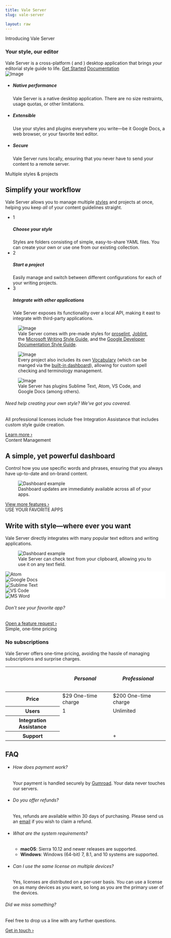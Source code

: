 ```yaml
---
title: Vale Server
slug: vale-server

layout: raw
---
```

<section class="pb-0">
   <div class="container">
      <div class="row justify-content-center text-center section-intro mb-0">
         <div class="col-12 col-md-9 col-lg-8 pb-3">
            <span class="title-decorative">Introducing Vale Server</span>
            <h3 class="display-4">Your style, our editor</h3>
            <span class="lead">
            Vale Server is a cross-platform (<i class="fab fa-apple"></i> and <i class="fab fa-windows"></i>)
            desktop application that brings <i>your</i> editorial style guide to
            life.
            </span>
            <a href="#puchase" class="btn btn-lg btn-success">Get Started</a>
            <a href="https://errata-ai.github.io/vale-server/docs/about.html" class="btn btn-lg btn-link">Documentation <i class="icon-chevron-right"></i></a>
         </div>
         <div class="justify-content-center text-center">
            <img alt="Image" src="/img/vale-server/screen2.png" class="img-fluid" data-action="zoom"/>
         </div>
      <!--end of row-->
      </div>
   </div>
   <!--end of container-->
</section>

<section>
    <div class="container">
        <!--end of row-->
        <ul class="row feature-list">
            <li class="col-12 col-md-4">
                <i class="icon-tv h1 text-teal"></i>
                <h5>Native performance</h5>
                <p>
                    Vale Server is a native desktop application. There are no
                    size restraints, usage quotas, or other limitations.
                </p>
            </li>
            <!--end of col-->
            <li class="col-12 col-md-4">
                <i class="icon-cog h1 text-teal"></i>
                <h5>Extensible</h5>
                <p>
                    Use your styles and plugins everywhere you write&mdash;be
                    it Google Docs, a web browser, or your favorite text editor.
                </p>
            </li>
            <!--end of col-->
            <li class="col-12 col-md-4">
                <i class="icon-lock h1 text-teal"></i>
                <h5>Secure</h5>
                <p>
                    Vale Server runs locally, ensuring that you never have
                    to send your content to a remote server.
                </p>
            </li>
            <!--end of col-->
        </ul>
        <!--end of row-->
    </div>
    <!--end of container-->
</section>


<section>
    <div class="container">
        <div class="row justify-content-center text-center section-intro">
            <div class="col-12 col-md-9 col-lg-8">
                <span class="title-decorative">Multiple styles &amp; projects</span>
                <h2 class="display-4">Simplify your workflow</h2>
                <span class="lead">
                    Vale Server allows you to manage multiple <a href="https://errata-ai.github.io/vale/styles/">styles</a> and projects
                    at once, helping you keep <i>all</i> of your content guidelines straight.
                </span>
            </div>
            <!--end of col-->
        </div>
        <!--end of row-->
        <div class="row justify-content-around">
            <div class="col-lg-5 col-md-5 mb-4">
                <ul class="nav nav-cards" role="tablist">
                    <li>
                        <div class="card active show" data-toggle="tab" href="#content-1" role="tab" aria-controls="content-1" aria-selected="true">
                            <div class="card-body">
                                <div class="media align-items-center">
                                    <div class="step-circle mr-4">1</div>
                                    <div class="media-body">
                                        <h5>Choose your style</h5>
                                        <span>
                                        Styles are folders consisting of simple, easy-to-share YAML files. You can create your own or use one from our existing collection.
                                        </span>
                                    </div>
                                </div>
                            </div>
                        </div>
                    </li>
                    <li>
                        <div class="card" data-toggle="tab" href="#content-2" role="tab" aria-controls="content-2" aria-selected="false">
                            <div class="card-body">
                                <div class="media align-items-center">
                                    <div class="step-circle mr-4">2</div>
                                    <div class="media-body">
                                        <h5>Start a project</h5>
                                        <span>
                                            Easily manage and switch between different configurations for each of your writing projects.
                                        </span>
                                    </div>
                                </div>
                            </div>
                        </div>
                    </li>
                    <li>
                        <div class="card" data-toggle="tab" href="#content-3" role="tab" aria-controls="content-3" aria-selected="false">
                            <div class="card-body">
                                <div class="media align-items-center">
                                    <div class="step-circle mr-4">3</div>
                                    <div class="media-body">
                                        <h5>Integrate with other applications</h5>
                                        <span>
                                            Vale Server exposes its functionality over a local API, making it
                                            east to integrate with third-party applications.
                                        </span>
                                    </div>
                                </div>
                            </div>
                        </div>
                    </li>
                </ul>
            </div>
            <div class="col-7 mb-4">
                <div class="tab-content">
                    <div class="tab-pane fade active show" id="content-1" role="tabpanel" arialabelledby="content-1-tab">
                        <figure class="figure">
                          <img alt="Image" class="img-fluid w-100" src="/img/vale-server/styles.png">
                          <figcaption class="figure-caption text-center img-caption">Vale Server comes with pre-made styles for
                                        <a href="http://proselint.com/">proselint</a>,
                                        <a href="https://joblint.org/">Joblint</a>,
                                        the <a href="https://docs.microsoft.com/en-us/style-guide/welcome/">Microsoft Writing Style Guide</a>,
                                        and the <a href="https://developers.google.com/style/">Google Developer Documentation Style Guide</a>.</figcaption>
                        </figure>
                    </div>
                    <div class="tab-pane fade" id="content-2" role="tabpanel" arialabelledby="content-2-tab">
                        <figure class="figure">
                          <img alt="Image" class="img-fluid w-100" src="/img/vale-server/projects.png">
                          <figcaption class="figure-caption text-center">Every project also includes its own <a href="#">Vocabulary</a> (which can be manged via the <a href="#dash">built-in dashboard</a>), allowing for custom spell checking and terminology management.</figcaption>
                        </figure>
                    </div>
                    <div class="tab-pane fade" id="content-3" role="tabpanel" arialabelledby="content-3-tab">
                        <figure class="figure">
                          <img alt="Image" class="img-fluid w-100" src="/img/vale-server/general.png">
                          <figcaption class="figure-caption text-center">Vale Server has plugins Sublime Text, Atom, VS Code, and Google Docs (among others).</figcaption>
                        </figure>
                    </div>
                </div>
            </div>
            <!--end of col-->
        </div>
        <!--end of row-->
    </div>
    <!--end of container-->
    <div class="row justify-content-center text-center section-outro">
            <div class="col-lg-4 col-md-5">
                <h6>Need help creating your own style? We've got you covered.</h6>
                <p class="f5 text-gray">
                    All professional licenses include free Integration Assistance that includes custom style guide creation.
                </p>
                <a href="https://errata-ai.github.io/vale-server/">Learn more &rsaquo;</a>
            </div>
            <!--end of col-->
        </div>
</section>

<section id="dash">
    <div class="container">
        <div class="row justify-content-center text-center section-intro">
            <div class="col-12 col-md-9 col-lg-8">
                <span class="title-decorative">Content Management</span>
                <h2 class="display-4">A simple, yet powerful dashboard</h2>
                <span class="lead">Control how you use specific words and phrases, ensuring that you always have up-to-date and on-brand content.</span>
            </div>
            <!--end of col-->
        </div>
        <!--end of row-->
        <div class="row justify-content-center">
            <div class="col-10">
                <figure class="figure">
                  <img alt="Dashboard example" src="/img/vale-server/flow.gif" class="img-fluid box-shadow rounded">
                  <figcaption class="figure-caption text-center pt-2">Dashboard updates are immediately available across all of your apps.</figcaption>
                </figure>
                <!--end of video cover-->
            </div>
            <!--end of col-->
        </div>
        <!--end of row-->
        <div class="row justify-content-center text-center section-outro">
            <div class="col-lg-4 col-md-5">
                <a href="https://errata-ai.github.io/vale-server/">View more features ›</a>
            </div>
            <!--end of col-->
        </div>
        <!--end of row-->
    </div>
    <!--end of container-->
</section>


<section>
    <div class="container">
        <div class="row justify-content-center text-center section-intro">
            <div class="col-12 col-md-9 col-lg-8">
                <span class="title-decorative">USE YOUR FAVORITE APPS</span>
                <h2 class="display-4">Write with style&mdash;where ever you want</h2>
                <span class="lead">Vale Server directly integrates with many popular text editors and writing applications.</span>
            </div>
            <div class="col-10">
                <figure class="figure">
                  <img alt="Dashboard example" src="/img/vale-server/clip.png" class="img-fluid box-shadow rounded" data-action="zoom">
                  <figcaption class="figure-caption text-center pt-2">Vale Server can check text from your clipboard, allowing you to use it on any text field.</figcaption>
                </figure>
                <!--end of video cover-->
            </div>
            <!--end of col-->
        </div>
        <div class="text-center mt-5">
            <div class="apps-cluster d-flex flex-wrap flex-justify-center pb-6">
                <div data-toggle="tooltip" title="Atom" class="CircleBadge CircleBadge--medium CircleBadge--feature" style="background-color: #FFF;">
                    <img src="/img/atom.png" alt="Atom" class="CircleBadge-icon">
                </div>
                <div data-toggle="tooltip" title="Google Docs" class="CircleBadge CircleBadge--medium CircleBadge--feature" style="background-color: #FFF;"><img src="/img/gdocs.png" alt="Google Docs" class="CircleBadge-icon"></div>
                <div data-toggle="tooltip" title="Sublime Text" class="CircleBadge CircleBadge--medium CircleBadge--feature" style="background-color: #FFF;"><img src="/img/sublime.png" alt="Sublime Text" class="CircleBadge-icon"></div>
                <div data-toggle="tooltip" title="Visual Studio Code" class="CircleBadge CircleBadge--medium CircleBadge--feature" style="background-color: #FFF;">
                    <img src="/img/code.png" alt="VS Code" class="CircleBadge-icon">
                </div>
                <div data-toggle="tooltip" title="Microsoft Word (coming soon!)" class="CircleBadge CircleBadge--medium CircleBadge--feature" style="background-color: #FFF;"><img src="/img/word.png" alt="MS Word" class="CircleBadge-icon"></div>
            </div>
        </div>
        <!--end of row-->
        <div class="row justify-content-center text-center section-outro">
            <div class="col-lg-4 col-md-5">
                <h6>Don't see your favorite app?</h6>
                <a href="https://github.com/errata-ai/vale/issues/new">Open a feature request &rsaquo;</a>
            </div>
        </div>
    </div>
</section>

<section id="puchase">
    <div class="container">
        <div class="row justify-content-center text-center section-intro">
            <div class="col-12 col-md-9 col-lg-8">
                <span class="title-decorative">Simple, one-time pricing</span>
                <h3 class="display-4">No subscriptions</h3>
                <span class="lead">Vale Server offers one-time pricing, avoiding the hassle of managing subscriptions and surprise charges.</span>
                <!-- <a class="gumroad-button" href="https://gum.co/tfzHE" target="_blank">Buy now!</a> -->
            </div>
        </div>
        <div class="row justify-content-center">
            <div class="col">
                <table class="table table-bordered pricing table-responsive">
                    <thead>
                        <tr>
                            <th scope="col"></th>
                            <th scope="col">
                                <h5>Personal</h5>
                            </th>
                            <th scope="col">
                                <h5>Professional</h5>
                            </th>
                        </tr>
                    </thead>
                    <tbody>
                        <tr>
                            <th scope="row">Price</th>
                            <td>
                                <span class="display-4">$29</span>
                                <span class="text-small">One-time charge</span>
                            </td>
                            <td>
                                <span class="display-4">$200</span>
                                <span class="text-small">One-time charge</span>
                            </td>
                        </tr>
                        <tr>
                            <th scope="row" >Users <span data-toggle="tooltip" title="Personal license holders can download Vale Server on devices where they are the primary user. Professional licenses holder have no download restrictions."><i class="fas fa-question-circle"></i></span></th>
                            <td>1</td>
                            <td>Unlimited</td>
                        </tr>
                        <tr>
                            <th scope="row" class="text-right">Integration Assistance <span data-toggle="tooltip" title="We'll create a Vale-compatible version of your house style and a custom vocabulary file from your own terminology."><i class="fas fa-question-circle"></i></span></th>
                            <td><i class="icon-circle-with-cross text-red"></i></td>
                            <td><i class="icon-check text-green"></i></td>
                        </tr>
                        <tr>
                            <th scope="row" class="text-right">Support <span data-toggle="tooltip" title="Personal license holders can receive support through public GitHub Issues. Professional license holders receive additional email support."><i class="fas fa-question-circle"></i></span></th>
                            <td><i class="fab fa-github"></i></td>
                            <td><i class="fab fa-github"></i> + <i class="fas fa-at"></i></i>
                            </td>
                        </tr>
                    </tbody>
                </table>
            </div>
        </div>
    </div>
</section>

<section id="faq" class="bg-white">
                <div class="container">
                    <div class="row justify-content-center section-intro">
                        <div class="col-auto">
                            <h2 class="h1">FAQ</h2>
                        </div>
                        <!--end of col-->
                    </div>
                    <!--end of row-->
                    <ul class="row feature-list feature-list-sm justify-content-center">
                        <li class="col-12 col-md-6 col-lg-5">
                            <div class="card">
                                <div class="card-body">
                                    <h6>How does payment work?</h6>
                                    <p>
                                        Your payment is handled securely by <a href="https://help.gumroad.com/article/147-safe-buying-on-gumroad">Gumroad</a>. Your data never touches our servers.
                                    </p>
                                </div>
                            </div>
                        </li>
                        <li class="col-12 col-md-6 col-lg-5">
                            <div class="card">
                                <div class="card-body">
                                    <h6>Do you offer refunds?</h6>
                                    <p>
                                        Yes, refunds are available within 30
                                        days of purchasing. Please send us an
                                        <a href="mailto:support@errata.ai">email</a> if you wish to
                                        claim a refund.
                                    </p>
                                </div>
                            </div>
                        </li>
                        <li class="col-12 col-md-6 col-lg-5">
                            <div class="card">
                                <div class="card-body">
                                    <h6>What are the system requirements?</h6>
                                    <ul>
                                        <li><b>macOS</b>: Sierra 10.12 and newer releases are supported.</li>
                                        <li><b>Windows</b>: Windows (64-bit) 7, 8.1, and 10 systems are supported.</li>
                                    </ul>
                                </div>
                            </div>
                        </li>
                        <li class="col-12 col-md-6 col-lg-5">
                            <div class="card">
                                <div class="card-body">
                                    <h6>Can I use the same license on multiple devices?</h6>
                                    <p>
                                        Yes, licenses are distributed on a per-user basis. You can use a license on as many devices as you want, so long as you are the primary user of the devices.
                                    </p>
                                </div>
                            </div>
                        </li>
                    </ul>
                    <div class="row justify-content-center text-center section-outro">
                        <div class="col-lg-4 col-md-5">
                            <h6>Did we miss something?</h6>
                            <p>Feel free to drop us a line with any further questions.</p>
                            <a href="mailto:support@errata.ai">Get in touch &rsaquo;</a>
                        </div>
                    </div>
                </div>
            </section>

